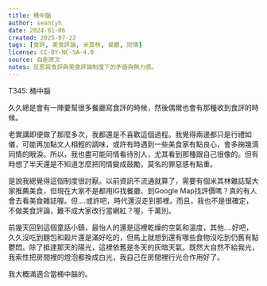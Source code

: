 ```yaml
---
title: 桶中腦
author: seantyh
date: 2024-01-06
created: 2025-07-22
tags: [食評, 美食評論, 米其林, 餐廳, 同情]
license: CC-BY-NC-SA-4.0
source: 自創原文
notes: 反思寫食評與美食評論制度下的矛盾與無力感。
---
```

T345: 桶中腦

久久總是會有一陣要幫很多餐廳寫食評的時候，然後偶爾也會有那種收到食評的時候。

老實講即便做了那麼多次，我都還是不喜歡這個過程。我覺得兩邊都只是行禮如儀，可能再加點文人相輕的調味，或許有時遇到一些美食家有點良心，會多掬幾滴同情的眼淚。所以，我也盡可能同情看待別人，尤其看到那種跟自己很像的。但有時想了半天還是不知道怎麼把同情變成鼓勵，莫名的罪惡感有點重。

是說我總覺得這個制度很討厭。以前資訊不流通就算了，需要有個米其林雜誌幫大家推薦美食，但現在大家不是都用IG找餐廳、到Google Map找評價嗎？真的有人會去看美食雜誌喔。但....或許吧，時代還沒走到那裡。而且，我也不是很確定，不做美食評論，難不成大家改行當網紅？喔，千萬別。

前幾天回到這個童話小鎮，最怡人的還是這裡乾燥的空氣和溫度，其他....好吧，久久沒吃到麵包和榖片還是滿好吃的，但馬上就想到還有哪些食物沒吃到仍舊有點鬱悶。除了抵達那天的陽光，這裡依舊是冬天的灰暗天氣。既然大自然不給我光，我索性把房間裡的燈泡都換成白光，我自己在房間裡行光合作用好了。

我大概滿適合當桶中腦的。
